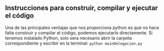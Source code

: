 ## Instrucciones para construir, compilar y ejecutar el código
Una de las principales ventajas que nos proporciona python es que no hace falta construir y compilar el código, podemos ejecutarlo directamente.
Si tenemos instalado Python, solo sera necesario abrir la carpeta correspondiente y escribir en la terminal:
`python mainDelegacion.py`

